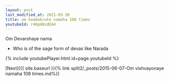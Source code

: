 ```yaml
---
layout: post
last_modified_at: 2021-03-30
title: om kaamakrute namaha 108 times
youtubeId: r4KpH8zdEA4
---
```

 
 
Om Devarshaye nama 
 
 -  Who is of the sage form of devas like Narada 
 
  
 
  
 
 
 
 
 
 


{% include youtubePlayer.html id=page.youtubeId %}
 
[Next]({{ site.baseurl }}{% link  split2/_posts/2015-06-07-Om vishvayonaye namaha 108 times.md%})
 

